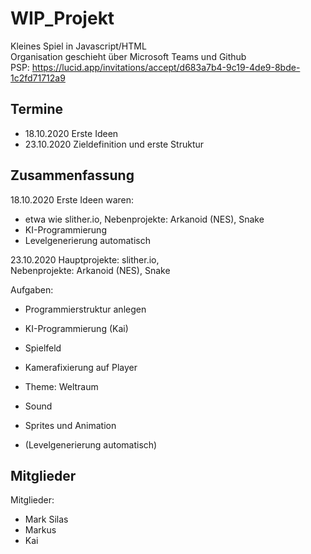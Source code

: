 # WIP_Projekt
Kleines Spiel in Javascript/HTML <br/>
Organisation geschieht über Microsoft Teams und Github <br/>
PSP: https://lucid.app/invitations/accept/d683a7b4-9c19-4de9-8bde-1c2fd71712a9
<br/>

## Termine
- 18.10.2020 Erste Ideen 
- 23.10.2020 Zieldefinition und erste Struktur


## Zusammenfassung
18.10.2020
Erste Ideen waren:
- etwa wie slither.io, 
Nebenprojekte: Arkanoid (NES), Snake <br/>
- KI-Programmierung
- Levelgenerierung automatisch

23.10.2020
Hauptprojekte: slither.io, <br/>
Nebenprojekte: Arkanoid (NES), Snake <br/>

Aufgaben: 
- Programmierstruktur anlegen 

- KI-Programmierung (Kai)
- Spielfeld 
- Kamerafixierung auf Player
- Theme: Weltraum
- Sound 
- Sprites und Animation 

- (Levelgenerierung automatisch)





## Mitglieder
Mitglieder: 
- Mark Silas
- Markus 
- Kai


